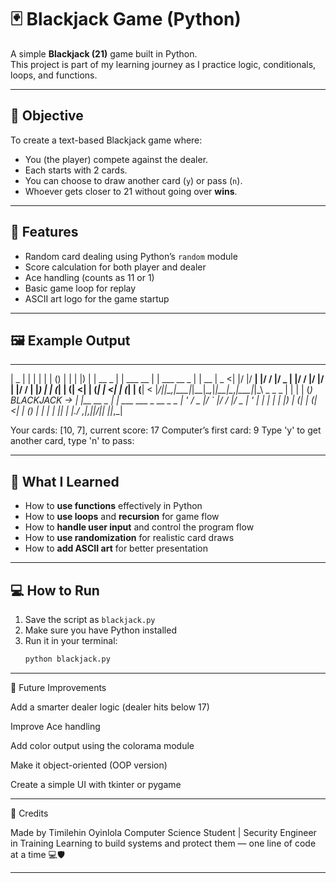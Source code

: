 # 🃏 Blackjack Game (Python)

A simple **Blackjack (21)** game built in Python.  
This project is part of my learning journey as I practice logic, conditionals, loops, and functions.

---

## 🎯 Objective

To create a text-based Blackjack game where:
- You (the player) compete against the dealer.
- Each starts with 2 cards.
- You can choose to draw another card (`y`) or pass (`n`).
- Whoever gets closer to 21 without going over **wins**.

---

## 🧩 Features

- Random card dealing using Python’s `random` module  
- Score calculation for both player and dealer  
- Ace handling (counts as 11 or 1)  
- Basic game loop for replay  
- ASCII art logo for the game startup  

---

## 🖼️ Example Output


---

|  _ | |          | |          | |  ()          | |
| |) | | __ _  | | ___  __ | | ___  __ _  | | __
|  _ <| |/  |/ __| |/ / |/ _ | |/ / |/  |/ __| |/ / | |_) | | (_| | (__|   <| | (_| |   <| | (_| | (__|   <  |____/|_|\__,_|\___|_|\_\_|\__,_|_|\_\_|\__,_|\___|_|\_\\ _              _    _                    | |            | |  (_)                   BLACKJACK ->  | |__  __ _  __| | ___  ___  _ __  _   _   | '_ \/ _ |/ ` |/ / |/ _ | ' | | | | | |) | (| | (|   <| | () | | | | || | |./ _,|_,|__|___/|| ||_,_|



Your cards: [10, 7], current score: 17
Computer’s first card: 9
Type 'y' to get another card, type 'n' to pass:

---

## 🧠 What I Learned

- How to **use functions** effectively in Python  
- How to **use loops** and **recursion** for game flow  
- How to **handle user input** and control the program flow  
- How to **use randomization** for realistic card draws  
- How to **add ASCII art** for better presentation  

---

## 💻 How to Run

1. Save the script as `blackjack.py`
2. Make sure you have Python installed
3. Run it in your terminal:
   ```bash
   python blackjack.py


---

🚀 Future Improvements

Add a smarter dealer logic (dealer hits below 17)

Improve Ace handling

Add color output using the colorama module

Make it object-oriented (OOP version)

Create a simple UI with tkinter or pygame



---

🙌 Credits

Made by Timilehin Oyinlola
Computer Science Student | Security Engineer in Training
Learning to build systems and protect them — one line of code at a time 💻🛡️


---
